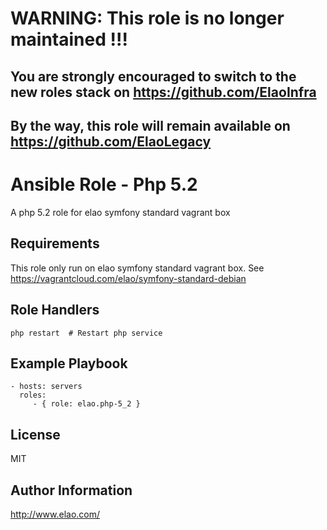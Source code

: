 WARNING: This role is no longer maintained !!!
==============================================

You are strongly encouraged to switch to the new roles stack on https://github.com/ElaoInfra
--------------------------------------------------------------------------------------------

By the way, this role will remain available on https://github.com/ElaoLegacy
----------------------------------------------------------------------------


Ansible Role - Php 5.2
======================

A php 5.2 role for elao symfony standard vagrant box


Requirements
------------

This role only run on elao symfony standard vagrant box. See https://vagrantcloud.com/elao/symfony-standard-debian


Role Handlers
-------------

    php restart  # Restart php service


Example Playbook
----------------

    - hosts: servers
      roles:
         - { role: elao.php-5_2 }


License
-------

MIT

Author Information
------------------

http://www.elao.com/
